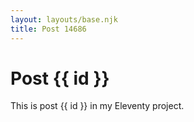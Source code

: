 ```yaml
---
layout: layouts/base.njk
title: Post 14686
---
```


# Post {{ id }}

This is post {{ id }} in my Eleventy project.
